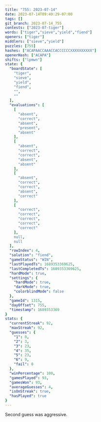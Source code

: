 ```yaml
---
title: "755: 2023-07-14"
date: 2023-07-14T09:49:29-07:00
tags: []
git_branch: 2023-07-14_755
contests: ["2023-07-tiger"]
words: ["tiger","sieve","yield","fiend"]
openers: ["tiger"]
middlers: ["sieve","yield"]
puzzles: [755]
hashes: ["ACAPAACCAAACCACCCCCCXXXXXXXXXX"]
openerHash: ["ACAPA"]
shifts: ["lpmwn"]
state: {
  "boardState": [
    "tiger",
    "sieve",
    "yield",
    "fiend",
    "",
    ""
  ],
  "evaluations": [
    [
      "absent",
      "correct",
      "absent",
      "present",
      "absent"
    ],
    [
      "absent",
      "correct",
      "correct",
      "absent",
      "absent"
    ],
    [
      "absent",
      "correct",
      "correct",
      "absent",
      "correct"
    ],
    [
      "correct",
      "correct",
      "correct",
      "correct",
      "correct"
    ],
    null,
    null
  ],
  "rowIndex": 4,
  "solution": "fiend",
  "gameStatus": "WIN",
  "lastPlayedTs": 1689353369625,
  "lastCompletedTs": 1689353369625,
  "hardMode": true,
  "settings": {
    "hardMode": true,
    "darkMode": true,
    "colorblindMode": false
  },
  "gameId": 1315,
  "dayOffset": 755,
  "timestamp": 1689353369
}
stats: {
  "currentStreak": 92,
  "maxStreak": 92,
  "guesses": {
    "1": 0,
    "2": 3,
    "3": 23,
    "4": 35,
    "5": 23,
    "6": 9,
    "fail": 0
  },
  "winPercentage": 100,
  "gamesPlayed": 93,
  "gamesWon": 93,
  "averageGuesses": 4,
  "isOnStreak": true,
  "hasPlayed": true
}
---
```

<!-- more -->
Second guess was aggressive.
